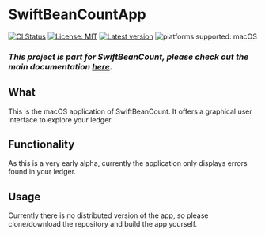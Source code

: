 # SwiftBeanCountApp

[![CI Status](https://github.com/Nef10/SwiftBeanCountApp/workflows/CI/badge.svg?event=push)](https://github.com/Nef10/SwiftBeanCountApp/actions?query=workflow%3A%22CI%22) [![License: MIT](https://img.shields.io/github/license/Nef10/SwiftBeanCountApp)](https://github.com/Nef10/SwiftBeanCountApp/blob/master/LICENSE) [![Latest version](https://img.shields.io/github/v/release/Nef10/SwiftBeanCountApp?label=SemVer&sort=semver)](https://github.com/Nef10/SwiftBeanCountApp/releases) ![platforms supported: macOS ](https://img.shields.io/badge/platform-macOS-blue)

### ***This project is part for SwiftBeanCount, please check out the main documentation [here](https://github.com/Nef10/SwiftBeanCount).***

## What

This is the macOS application of SwiftBeanCount. It offers a graphical user interface to explore your ledger.

## Functionality

As this is a very early alpha, currently the application only displays errors found in your ledger.

## Usage

Currently there is no distributed version of the app, so please clone/download the repository and build the app yourself.
